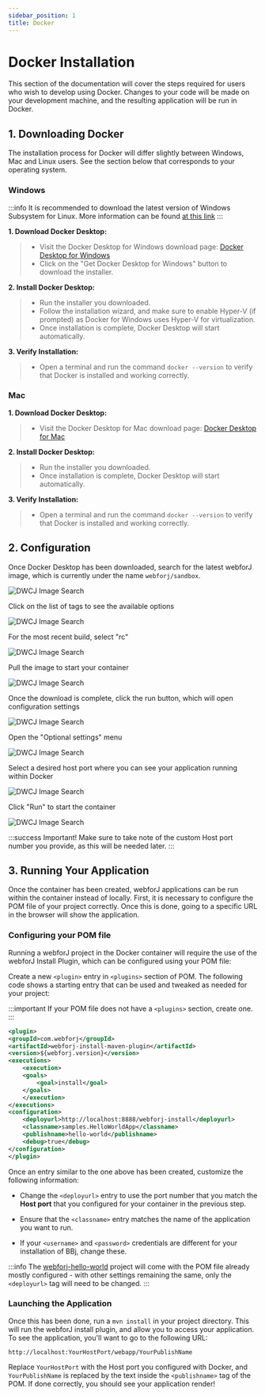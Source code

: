 ```yaml
---
sidebar_position: 1
title: Docker
---
```


# Docker Installation

This section of the documentation will cover the steps required for users who wish to develop using Docker. Changes to your code
will be made on your development machine, and the resulting application will be run in Docker. 

## 1. Downloading Docker

The installation process for Docker will differ slightly between Windows, Mac and Linux users. See the section below that corresponds to your operating system.


### Windows

:::info
It is recommended to download the latest version of Windows Subsystem for Linux. More information can be found [at this link](https://learn.microsoft.com/en-us/windows/wsl/install)
:::

**1. Download Docker Desktop:**
>- Visit the Docker Desktop for Windows download page: [Docker Desktop for Windows](https://www.docker.com/products/docker-desktop/)
>- Click on the "Get Docker Desktop for Windows" button to download the installer.

**2. Install Docker Desktop:**
>- Run the installer you downloaded.
>- Follow the installation wizard, and make sure to enable Hyper-V (if prompted) as Docker for Windows uses Hyper-V for virtualization.
>- Once installation is complete, Docker Desktop will start automatically.

**3. Verify Installation:**
>- Open a terminal and run the command `docker --version` to verify that Docker is installed and working correctly.

### Mac

**1. Download Docker Desktop:**
>- Visit the Docker Desktop for Mac download page: [Docker Desktop for Mac](https://www.docker.com/products/docker-desktop/)

**2. Install Docker Desktop:**
>- Run the installer you downloaded.
>- Once installation is complete, Docker Desktop will start automatically.

**3. Verify Installation:**
>- Open a terminal and run the command `docker --version` to verify that Docker is installed and working correctly.

<!-- ### Linux

**1. Install Docker Engine**
>- Visit the Docker Desktop for Mac download page: [Docker for Linux](https://docs.docker.com/engine/install/)

**2. Verify Installation:**
>- Open a terminal and run the command `docker --version` to verify that Docker is installed and working correctly. -->

## 2. Configuration

Once Docker Desktop has been downloaded, search for the latest webforJ image, which is currently under the name `webforj/sandbox`.

![DWCJ Image Search](./_images/docker/Step_1l.png)

Click on the list of tags to see the available options

![DWCJ Image Search](./_images/docker/Step_2l.png)

For the most recent build, select "rc"

![DWCJ Image Search](./_images/docker/Step_3l.png)

Pull the image to start your container

![DWCJ Image Search](./_images/docker/Step_4l.png)

Once the download is complete, click the run button, which will open configuration settings

![DWCJ Image Search](./_images/docker/Step_5l.png)

Open the "Optional settings" menu

![DWCJ Image Search](./_images/docker/Step_6l.png)

Select a desired host port where you can see your application running within Docker

![DWCJ Image Search](./_images/docker/Step_7l.png)

Click "Run" to start the container

![DWCJ Image Search](./_images/docker/Step_8l.png)

<!-- Click the `Run` button, which will pop up a configuration window. These settings are optional, but it is highly recommended to
supply the `Host port` configuration setting, as this will be necessary later when running your application.

![Configuration](./_images/docker/2.png)

Once this is finished, click the `Run` button at the bottom of the window, which will create a new container with your specified settings. -->

:::success Important!
Make sure to take note of the custom Host port number you provide, as this will be needed later.
:::

## 3. Running Your Application

Once the container has been created, webforJ applications can be run within the container instead of locally. First, it is necessary to configure
the POM file of your project correctly. Once this is done, going to a specific URL in the browser will show the application.

### Configuring your POM file

Running a webforJ project in the Docker container will require the use of the webforJ Install Plugin, which can be configured using your POM file:


Create a new `<plugin>` entry in `<plugins>` section of POM. The following code shows a starting entry that can be used and tweaked as 
needed for your project:

:::important
If your POM file does not have a `<plugins>` section, create one.
:::

```xml
<plugin>
<groupId>com.webforj</groupId>
<artifactId>webforj-install-maven-plugin</artifactId>
<version>${webforj.version}</version>
<executions>
    <execution>
    <goals>
        <goal>install</goal>
    </goals>
    </execution>
</executions>
<configuration>
    <deployurl>http://localhost:8888/webforj-install</deployurl>
    <classname>samples.HelloWorldApp</classname>
    <publishname>hello-world</publishname>
    <debug>true</debug>
</configuration>
</plugin>
```

Once an entry similar to the one above has been created, customize the following information:

- Change the `<deployurl>` entry to use the port number that you match the **Host port** that you configured for your container
in the previous step.

- Ensure that the `<classname>` entry matches the name of the application you want to run.

- If your `<username>` and `<password>` credentials are different for your installation of BBj, change these.

:::info
The [webforj-hello-world](https://github.com/webforj/HelloWorldJava) project will come with the POM file already mostly configured - with other settings remaining the same, only the `<deployurl>` tag will need to be changed.
:::

### Launching the Application

Once this has been done, run a `mvn install` in your project directory. This will run the webforJ install plugin, and allow
you to access your application. To see the application, you'll want to go to the following URL:

`http://localhost:YourHostPort/webapp/YourPublishName`

Replace `YourHostPort` with the Host port you configured with Docker, and `YourPublishName` is replaced by the text inside the `<publishname>` tag of the POM. 
If done correctly, you should see your application render!

<!-- <UnderConstruction /> -->

